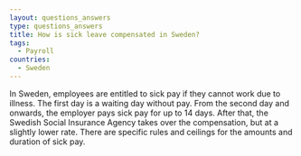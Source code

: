 ```yaml
---
layout: questions_answers
type: questions_answers
title: How is sick leave compensated in Sweden?
tags:
  - Payroll
countries:
  - Sweden
---
```

In Sweden, employees are entitled to sick pay if they cannot work due to illness. The first day is a waiting day without pay. From the second day and onwards, the employer pays sick pay for up to 14 days. After that, the Swedish Social Insurance Agency takes over the compensation, but at a slightly lower rate. There are specific rules and ceilings for the amounts and duration of sick pay.